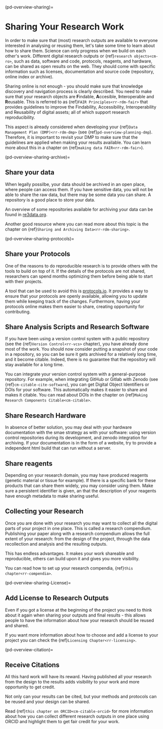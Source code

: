 (pd-overview-sharing)=
# Sharing Your Research Work

In order to make sure that (most) research outputs are available to everyone interested in analysing or reusing them, let's take some time to learn about how to share them. Science can only progress when we build on each other's work. Different digital research outputs or {ref}`research objects<cm-ro>`, such as data, software and code, protocols, reagents, and hardware, can be shared as open results on the web. They should come with specific information such as licenses, documentation and source code (repository, online index or archive).

Sharing online is not enough - you should make sure that knowledge discovery and navigation process is clearly described. You need to make sure that your research objects are **F**indable, **A**ccesible, **I**nteroperable and **R**eusable. This is referred to as {ref}`FAIR Principles<rr-rdm-fair>` that provides guidelines to improve the Findability, Accessibility, Interoperability and Reusability of digital assets; all of which support research reproducibility.

This aspect is already considered when developing your {ref}`Data Management Plan (DMP)<rr-rdm-dmp>` (see {ref}`pd-overview-planning-dmp`). Therefore, it is important to revisit your DMP to make sure that the guidelines are applied when making your results available. You can learn more about this in a chapter on {ref}`making data FAIR<rr-rdm-fair>`).

(pd-overview-sharing-archive)=
## Share your data

When legally possilbe, your data should be archived in an open place, where people can access them. If you have sensitive data, you will not be able to share the raw data, but there may be some data you can share. A repository is a good place to store your data.

An overview of some repositories available for archiving your data can be found in [re3data.org](https://www.re3data.org/).

Another good resource where you can read more about this topic is the chapter on {ref}`Sharing and Archiving Data<rr-rdm-sharing>`.

(pd-overview-sharing-protocols)=
## Share your Protocols

One of the reasons to do reproducible research is to provide others with the tools to build on top of it. If the details of the protocols are not shared, researchers can spend months optimizing them before being able to start with their projects.

A tool that can be used to avoid this is [protocols.io](https://www.protocols.io/). It provides a way to ensure that your protocols are openly available, allowing you to update them while keeping track of the changes. Furthermore, having your protocols online makes them easier to share, creating opportunity for contributing.

## Share Analysis Scripts and Research Software

If you have been using a version control system with a public repository (see the {ref}`Version Control<rr-vcs>` chapter), you have already done most of the work. You should now consider putting a snapshot of your code in a repository, so you can be sure it gets archived for a relatively long time, and it become citable. Indeed, there is no guarantee that the repository will stay available for a long time.


You can integrate your version control system with a general-purpose repository. For example, when integrating GitHub or Gitlab with Zenodo (see {ref}`cm-citable-cite-software`), you can get Digital Object Identifiers or DOIs for your software. This automatically makes it easier to share and makes it citable. You can read about DOIs in the chapter on {ref}`Making Research Components Citable<cm-citable>`.



## Share Research Hardware

In absence of better solution, you may deal with your hardware documentation with the smae strategy as with your software: using version control  repositories during its development, and zenodo integration for archiving. If your documentation is in the form of a website, try to provide a independent html build that can run without a server.

## Share reagents

Depending on your research domain, you may have produced reagents (genetic material or tissue for example). If there is a specific bank for these products that can share them widely, you may consider using them. Make sure a persistent identifier is given, an that the description of your reagents have enough metadata to make sharing useful.

## Collecting your Research

Once you are done with your research you may want to collect all the digital parts of your project in one place. This is called a research compendium. Publishing your paper along with a research compendium allows the full extent of your research: from the design of the project, through the data recollection and analysis and the resulting outputs.

This has endless advantages. It makes your work shareable and reproducible, others can build upon it and gives you more visibility.

You can read how to set up your research compendia, {ref}`this chapter<rr-compendia>`.

(pd-overview-sharing-License)=
## Add License to Research Outputs

Even if you got a license at the beginning of the project you need to think about it again when sharing your outputs and final results - this allows people to have the information about how your research should be reused and shared.

If you want more information about how to choose and add a license to your project you can check the {ref}`Licensing Chapter<rr-licensing>`.

(pd-overview-citation)=
## Receive Citations

All this hard work will have its reward. Having published all your research from the design to the results adds visibility to your work and more opportunity to get credit.

Not only can your results can be cited, but your methods and protocols can be reused and your design can be shared.

Read {ref}`this chapter on ORCID<cm-citable-orcid>` for more information about how you can collect different research outputs in one place using ORCID and highlight them to get fair credit for your work.
